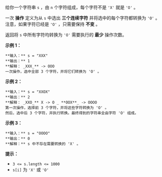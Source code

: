给你一个字符串 `s` ，由 `n` 个字符组成，每个字符不是 `'X'` 就是 `'O'` 。

一次 **操作** 定义为从 `s` 中选出 **三个连续字符** 并将选中的每个字符都转换为 `'O'` 。注意，如果字符已经是 `'O'` ，只需要保持
**不变** 。

返回将 `s` 中所有字符均转换为 `'O'` 需要执行的  **最少**  操作次数。



**示例 1：**

    
    
    **输入：** s = "XXX"
    **输出：** 1
    **解释： _XXX_** -> OOO
    一次操作，选中全部 3 个字符，并将它们转换为 'O' 。
    

**示例 2：**

    
    
    **输入：** s = "XXOX"
    **输出：** 2
    **解释： _XXO_** X -> O _ **OOX**_ -> OOOO
    第一次操作，选择前 3 个字符，并将这些字符转换为 'O' 。
    然后，选中后 3 个字符，并执行转换。最终得到的字符串全由字符 'O' 组成。

**示例 3：**

    
    
    **输入：** s = "OOOO"
    **输出：** 0
    **解释：** s 中不存在需要转换的 'X' 。
    



**提示：**

  * `3 <= s.length <= 1000`
  * `s[i]` 为 `'X'` 或 `'O'`

